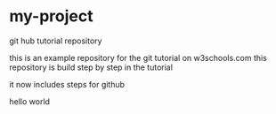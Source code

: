 # my-project
git hub tutorial repository

this is an example repository for the git tutorial on w3schools.com
this repository is build step by step in the tutorial

it now includes steps for github

hello world
